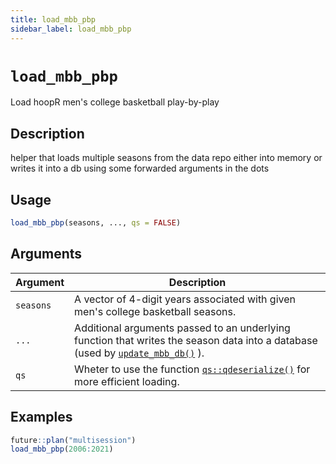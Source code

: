 ```yaml
---
title: load_mbb_pbp
sidebar_label: load_mbb_pbp
---
```

# `load_mbb_pbp`

Load hoopR men's college basketball play-by-play


## Description

helper that loads multiple seasons from the data repo either into memory
 or writes it into a db using some forwarded arguments in the dots


## Usage

```r
load_mbb_pbp(seasons, ..., qs = FALSE)
```


## Arguments

Argument      |Description
------------- |----------------
`seasons`     |     A vector of 4-digit years associated with given men's college basketball seasons.
`...`     |     Additional arguments passed to an underlying function that writes the season data into a database (used by [`update_mbb_db()`](#updatembbdb()) ).
`qs`     |     Wheter to use the function [`qs::qdeserialize()`](#qs::qdeserialize()) for more efficient loading.


## Examples

```r
future::plan("multisession")
load_mbb_pbp(2006:2021)
```


